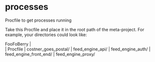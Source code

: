processes
=========

Procfile to get processes running 

Take this Procfile and place it in the root path of the meta-project.  For example, your directories could look like:

FooFoBerry
|\
| Procfile
| costner_goes_postal/
| feed_engine_api/
| feed_engine_auth/
| feed_engine_front_end/
| feed_engine_proxy/
